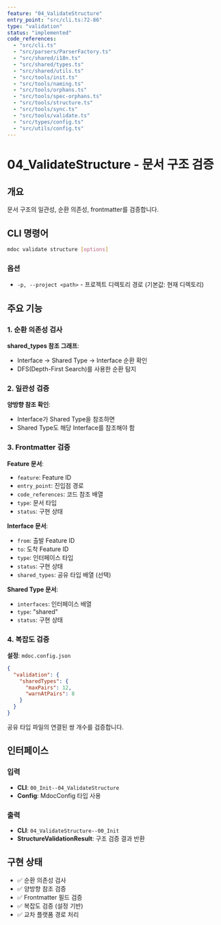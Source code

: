```yaml
---
feature: "04_ValidateStructure"
entry_point: "src/cli.ts:72-86"
type: "validation"
status: "implemented"
code_references:
  - "src/cli.ts"
  - "src/parsers/ParserFactory.ts"
  - "src/shared/i18n.ts"
  - "src/shared/types.ts"
  - "src/shared/utils.ts"
  - "src/tools/init.ts"
  - "src/tools/naming.ts"
  - "src/tools/orphans.ts"
  - "src/tools/spec-orphans.ts"
  - "src/tools/structure.ts"
  - "src/tools/sync.ts"
  - "src/tools/validate.ts"
  - "src/types/config.ts"
  - "src/utils/config.ts"
---
```


# 04_ValidateStructure - 문서 구조 검증

## 개요

문서 구조의 일관성, 순환 의존성, frontmatter를 검증합니다.

## CLI 명령어

```bash
mdoc validate structure [options]
```

### 옵션

- `-p, --project <path>` - 프로젝트 디렉토리 경로 (기본값: 현재 디렉토리)

## 주요 기능

### 1. 순환 의존성 검사

**shared_types 참조 그래프**:
- Interface → Shared Type → Interface 순환 확인
- DFS(Depth-First Search)를 사용한 순환 탐지

### 2. 일관성 검증

**양방향 참조 확인**:
- Interface가 Shared Type을 참조하면
- Shared Type도 해당 Interface를 참조해야 함

### 3. Frontmatter 검증

**Feature 문서**:
- `feature`: Feature ID
- `entry_point`: 진입점 경로
- `code_references`: 코드 참조 배열
- `type`: 문서 타입
- `status`: 구현 상태

**Interface 문서**:
- `from`: 출발 Feature ID
- `to`: 도착 Feature ID
- `type`: 인터페이스 타입
- `status`: 구현 상태
- `shared_types`: 공유 타입 배열 (선택)

**Shared Type 문서**:
- `interfaces`: 인터페이스 배열
- `type`: "shared"
- `status`: 구현 상태

### 4. 복잡도 검증

**설정**: `mdoc.config.json`

```json
{
  "validation": {
    "sharedTypes": {
      "maxPairs": 12,
      "warnAtPairs": 8
    }
  }
}
```

공유 타입 파일의 연결된 쌍 개수를 검증합니다.

## 인터페이스

### 입력

- **CLI**: `00_Init--04_ValidateStructure`
- **Config**: MdocConfig 타입 사용

### 출력

- **CLI**: `04_ValidateStructure--00_Init`
- **StructureValidationResult**: 구조 검증 결과 반환

## 구현 상태

- ✅ 순환 의존성 검사
- ✅ 양방향 참조 검증
- ✅ Frontmatter 필드 검증
- ✅ 복잡도 검증 (설정 기반)
- ✅ 교차 플랫폼 경로 처리
